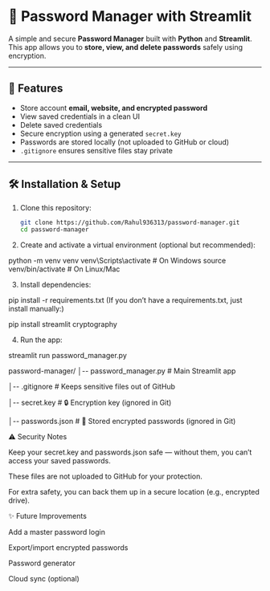 # 🔐 Password Manager with Streamlit

A simple and secure **Password Manager** built with **Python** and **Streamlit**.  
This app allows you to **store, view, and delete passwords** safely using encryption.

---

## 🚀 Features
- Store account **email, website, and encrypted password**
- View saved credentials in a clean UI
- Delete saved credentials
- Secure encryption using a generated `secret.key`
- Passwords are stored locally (not uploaded to GitHub or cloud)
- `.gitignore` ensures sensitive files stay private

---

## 🛠️ Installation & Setup

1. Clone this repository:
   ```bash
   git clone https://github.com/Rahul936313/password-manager.git
   cd password-manager

   
2. Create and activate a virtual environment (optional but recommended):

python -m venv venv
venv\Scripts\activate   # On Windows
source venv/bin/activate  # On Linux/Mac


3. Install dependencies:

pip install -r requirements.txt
(If you don’t have a requirements.txt, just install manually:)

pip install streamlit cryptography


4. Run the app:

streamlit run password_manager.py


password-manager/
│-- password_manager.py   # Main Streamlit app

│-- .gitignore            # Keeps sensitive files out of GitHub

│-- secret.key            # 🔒 Encryption key (ignored in Git)

│-- passwords.json        # 🔐 Stored encrypted passwords (ignored in Git)


⚠️ Security Notes

Keep your secret.key and passwords.json safe — without them, you can’t access your saved passwords.

These files are not uploaded to GitHub for your protection.

For extra safety, you can back them up in a secure location (e.g., encrypted drive).

✨ Future Improvements

Add a master password login

Export/import encrypted passwords

Password generator

Cloud sync (optional)
